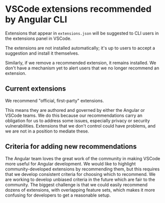# VSCode extensions recommended by Angular CLI

Extensions that appear in `extensions.json` will be suggested to CLI users in the extensions panel in VSCode.

The extensions are not installed automatically; it's up to users to accept a suggestion and install it themselves.

Similarly, if we remove a recommended extension, it remains installed.
We don't have a mechanism yet to alert users that we no longer recommend an extension.

## Current extensions

We recommend "official, first-party" extensions.

This means they are authored and governed by either the Angular or VSCode teams.
We do this because our recommendations carry an obligation for us to address some issues, especially privacy or security vulnerabilities.
Extensions that we don't control could have problems, and we are not in a position to mediate these.

## Criteria for adding new recommendations

The Angular team loves the great work of the community in making VSCode more useful for Angular development.
We would like to highlight community-developed extensions by recommending them, but this requires that we develop consistent criteria for choosing which to recommend.
We are working to develop unbiased criteria in the future which are fair to the community.
The biggest challenge is that we could easily recommend dozens of extensions, with overlapping feature sets, which makes it more confusing for developers to get a reasonable setup.
